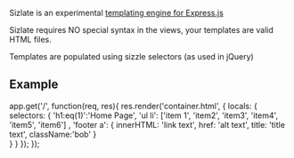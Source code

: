 Sizlate is an experimental <a href="http://expressjs.com/guide.html#template-engines">templating engine for Express.js</a>

Sizlate requires NO special syntax in the views, your templates are valid HTML files. 

Templates are populated using sizzle selectors (as used in jQuery)

<h2>Example</h2>


app.get('/', function(req, res){
	res.render('container.html', {
		locals: {
			selectors: {
				'h1:eq(1)':'Home Page',
				'ul li': ['item 1', 'item2', 'item3', 'item4', 'item5', 'item6'] ,
				'footer a': {
					innerHTML: 'link text',
					href: 'alt text',
					title: 'title text',
					className:'bob'
				}				
			}
		}
	});
});




